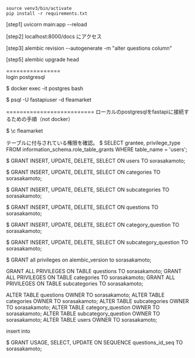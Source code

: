 ```
source venv3/bin/activate
pip install -r requirements.txt
```

[step1]
uvicorn main:app --reload

[step2]
localhost:8000/docs
にアクセス

[step3]
alembic revision --autogenerate -m "alter questions column"


[step5]
alembic upgrade head

================<br>
login postgresql

$ docker exec -it postgres bash

$ psql -U fastapiuser -d fleamarket

==========================
ローカルのpostgresqlをfastapiに接続するための手順（not docker）


$ \c fleamarket

テーブルに付与されている権限を確認。
$ SELECT grantee, privilege_type 
FROM information_schema.role_table_grants 
WHERE table_name = 'users';

$ GRANT INSERT, UPDATE, DELETE, SELECT ON users TO sorasakamoto;

$ GRANT INSERT, UPDATE, DELETE, SELECT ON categories TO sorasakamoto;

$ GRANT INSERT, UPDATE, DELETE, SELECT ON subcategories TO sorasakamoto;

$ GRANT INSERT, UPDATE, DELETE, SELECT ON questions TO sorasakamoto;

$ GRANT INSERT, UPDATE, DELETE, SELECT ON category_question TO sorasakamoto;

$ GRANT INSERT, UPDATE, DELETE, SELECT ON subcategory_question TO sorasakamoto;

$ GRANT all privileges on alembic_version to sorasakamoto;

GRANT ALL PRIVILEGES ON TABLE questions TO sorasakamoto;
GRANT ALL PRIVILEGES ON TABLE categories TO sorasakamoto;
GRANT ALL PRIVILEGES ON TABLE subcategories TO sorasakamoto;

ALTER TABLE questions OWNER TO sorasakamoto;
ALTER TABLE categories OWNER TO sorasakamoto;
ALTER TABLE subcategories OWNER TO sorasakamoto;
ALTER TABLE category_question OWNER TO sorasakamoto;
ALTER TABLE subcategory_question OWNER TO sorasakamoto;
ALTER TABLE users OWNER TO sorasakamoto;

insert into 


$ GRANT USAGE, SELECT, UPDATE ON SEQUENCE questions_id_seq TO sorasakamoto;